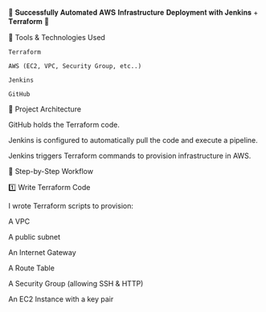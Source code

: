 🚀 𝐒𝐮𝐜𝐜𝐞𝐬𝐬𝐟𝐮𝐥𝐥𝐲 𝐀𝐮𝐭𝐨𝐦𝐚𝐭𝐞𝐝 𝐀𝐖𝐒 𝐈𝐧𝐟𝐫𝐚𝐬𝐭𝐫𝐮𝐜𝐭𝐮𝐫𝐞 𝐃𝐞𝐩𝐥𝐨𝐲𝐦𝐞𝐧𝐭 𝐰𝐢𝐭𝐡 𝐉𝐞𝐧𝐤𝐢𝐧𝐬 + 𝐓𝐞𝐫𝐫𝐚𝐟𝐨𝐫𝐦 🎯

🔧 Tools & Technologies Used

    Terraform
    
    AWS (EC2, VPC, Security Group, etc..)

    Jenkins

    GitHub
    
    
    
📌 Project Architecture

GitHub holds the Terraform code.

Jenkins is configured to automatically pull the code and execute a pipeline.

Jenkins triggers Terraform commands to provision infrastructure in AWS.

🚀 Step-by-Step Workflow

1️⃣ Write Terraform Code

I wrote Terraform scripts to provision:

A VPC

A public subnet

An Internet Gateway

A Route Table

A Security Group (allowing SSH & HTTP)

An EC2 Instance with a key pair





